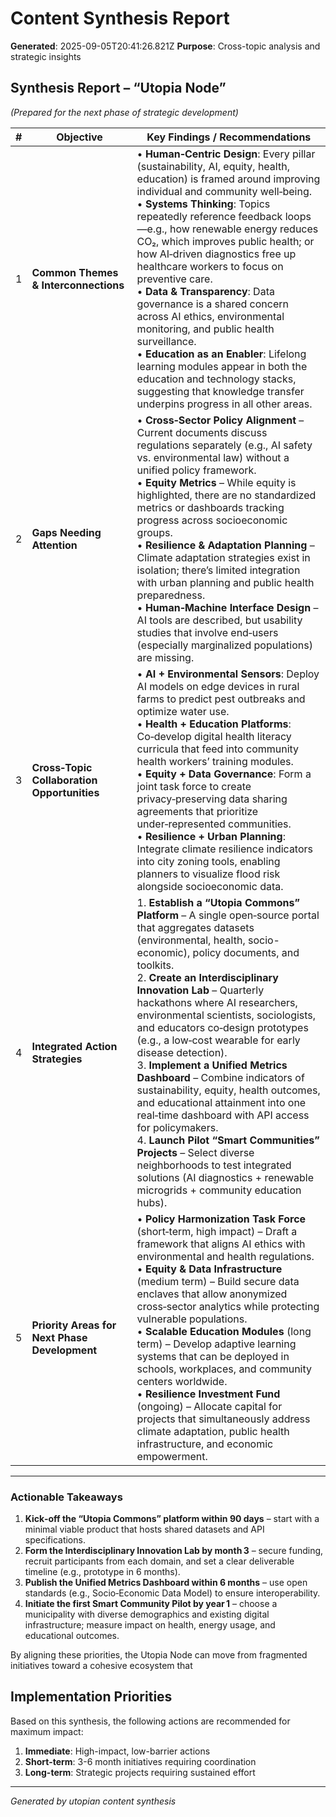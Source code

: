 # Content Synthesis Report

**Generated**: 2025-09-05T20:41:26.821Z
**Purpose**: Cross-topic analysis and strategic insights

## Synthesis Report – “Utopia Node”  
*(Prepared for the next phase of strategic development)*  

| # | Objective | Key Findings / Recommendations |
|---|-----------|--------------------------------|
| 1 | **Common Themes & Interconnections** | • **Human‑Centric Design**: Every pillar (sustainability, AI, equity, health, education) is framed around improving individual and community well‑being. <br>• **Systems Thinking**: Topics repeatedly reference feedback loops—e.g., how renewable energy reduces CO₂, which improves public health; or how AI‑driven diagnostics free up healthcare workers to focus on preventive care. <br>• **Data & Transparency**: Data governance is a shared concern across AI ethics, environmental monitoring, and public health surveillance. <br>• **Education as an Enabler**: Lifelong learning modules appear in both the education and technology stacks, suggesting that knowledge transfer underpins progress in all other areas. |
| 2 | **Gaps Needing Attention** | • **Cross‑Sector Policy Alignment** – Current documents discuss regulations separately (e.g., AI safety vs. environmental law) without a unified policy framework. <br>• **Equity Metrics** – While equity is highlighted, there are no standardized metrics or dashboards tracking progress across socioeconomic groups. <br>• **Resilience & Adaptation Planning** – Climate adaptation strategies exist in isolation; there’s limited integration with urban planning and public health preparedness. <br>• **Human‑Machine Interface Design** – AI tools are described, but usability studies that involve end‑users (especially marginalized populations) are missing. |
| 3 | **Cross‑Topic Collaboration Opportunities** | • **AI + Environmental Sensors**: Deploy AI models on edge devices in rural farms to predict pest outbreaks and optimize water use. <br>• **Health + Education Platforms**: Co‑develop digital health literacy curricula that feed into community health workers’ training modules. <br>• **Equity + Data Governance**: Form a joint task force to create privacy‑preserving data sharing agreements that prioritize under‑represented communities. <br>• **Resilience + Urban Planning**: Integrate climate resilience indicators into city zoning tools, enabling planners to visualize flood risk alongside socioeconomic data. |
| 4 | **Integrated Action Strategies** | 1. **Establish a “Utopia Commons” Platform** – A single open‑source portal that aggregates datasets (environmental, health, socio-economic), policy documents, and toolkits. <br>2. **Create an Interdisciplinary Innovation Lab** – Quarterly hackathons where AI researchers, environmental scientists, sociologists, and educators co‑design prototypes (e.g., a low‑cost wearable for early disease detection). <br>3. **Implement a Unified Metrics Dashboard** – Combine indicators of sustainability, equity, health outcomes, and educational attainment into one real‑time dashboard with API access for policymakers. <br>4. **Launch Pilot “Smart Communities” Projects** – Select diverse neighborhoods to test integrated solutions (AI diagnostics + renewable microgrids + community education hubs). |
| 5 | **Priority Areas for Next Phase Development** | • **Policy Harmonization Task Force** (short‑term, high impact) – Draft a framework that aligns AI ethics with environmental and health regulations. <br>• **Equity & Data Infrastructure** (medium term) – Build secure data enclaves that allow anonymized cross‑sector analytics while protecting vulnerable populations. <br>• **Scalable Education Modules** (long term) – Develop adaptive learning systems that can be deployed in schools, workplaces, and community centers worldwide. <br>• **Resilience Investment Fund** (ongoing) – Allocate capital for projects that simultaneously address climate adaptation, public health infrastructure, and economic empowerment. |

---

### Actionable Takeaways

1. **Kick‑off the “Utopia Commons” platform within 90 days** – start with a minimal viable product that hosts shared datasets and API specifications.
2. **Form the Interdisciplinary Innovation Lab by month 3** – secure funding, recruit participants from each domain, and set a clear deliverable timeline (e.g., prototype in 6 months).
3. **Publish the Unified Metrics Dashboard within 6 months** – use open standards (e.g., Socio‑Economic Data Model) to ensure interoperability.
4. **Initiate the first Smart Community Pilot by year 1** – choose a municipality with diverse demographics and existing digital infrastructure; measure impact on health, energy usage, and educational outcomes.

By aligning these priorities, the Utopia Node can move from fragmented initiatives toward a cohesive ecosystem that

## Implementation Priorities
Based on this synthesis, the following actions are recommended for maximum impact:

1. **Immediate**: High-impact, low-barrier actions
2. **Short-term**: 3-6 month initiatives requiring coordination
3. **Long-term**: Strategic projects requiring sustained effort

---
*Generated by utopian content synthesis*
